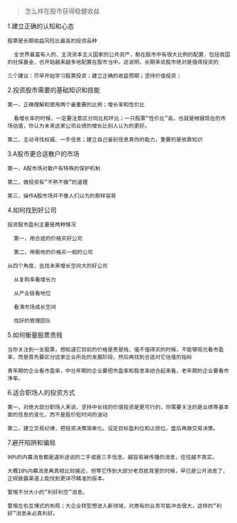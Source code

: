 > 怎么样在股市获得稳健收益

1.建立正确的认知和心态

```
股票是长期收益风险比最高的投资品种

  全世界最富有人的、主流资本主义国家的公共资产，都在股市中有很大比例的配置，包括我国的社保基金，也开始越来越多地配置在股市当中。这说明，长期来说股市绝对是值得投资的

三个建议：尽早开始学习股票投资；建立正确的收益预期；坚持价值投资；
```

2.投资股市需要的基础知识和技能

```
第一，正确理解和使用两个最重要的比例；增长率和性价比

  看增长率的时候，一定要注意区分同比和环比；一只股票“性价比”高，也就是根据现在的市场估值，你认为未来这家公司业绩的增长比别人认为的更好。

第二，主动寻找权威、一手信息；建立自己鉴别信息真伪的能力，重要的是依靠知识
```

3.A股市更合适散户的市场

```
第一，A股市场对散户有特殊的保护机制

第二，做投资有“不熟不做”的道理

第三，操作A股市场并不像人们以为的那样容易
```

4.如何找到好公司

```
投资股市盈利主要是两种情况

  第一，用合适的价格买好公司

  第二，用极地的价格买一般的公司

从四个角度，去找未来增长空间大的好公司

  从复购率看增长力

  从产业链看地位

  看清市场成长空间

  找好的管理团队
```

5.如何衡量股票贵贱

```
当你关注到一支股票，想知道它目前的价格是贵是贱、值不值得买的时候，不能够观光看市盈率，而是首先要区分这家企业所处的发展阶段，然后再找到合适对它估值的指标

青年期的企业看市盈率，中壮年期的企业要把市盈率和股息率结合起来看，老年期的企业要看市净率。
```

6.适合职场人的投资方式

```
第一，对绝大部分职场人来说，坚持中长线的价值投资是更可行的，你需要关注的是业绩等基本面的信息的变化，而不是股价短时间的波动

第二，建立交易纪律，把投资决策简单化。设定目标盈利位和止损位。盘后再做交易决策。
```

7.避开陷阱和骗局

```
90%的内幕消息都是道听途说的二手或是三手信息，越容易被传播的消息，往往越不真实。

大概10%内幕消息离真相比较接近，但等它传到大部分老百姓耳里的时候，早已是公开消息了，正规披露渠道上能找到更详尽精准的版本。

警惕不分大小的“利好利空”消息。

警惕左右互博式的布局；大企业转型想进入新领域，对原有的业务可能冲击很大，这样的“利好”消息未必真利好。
```



